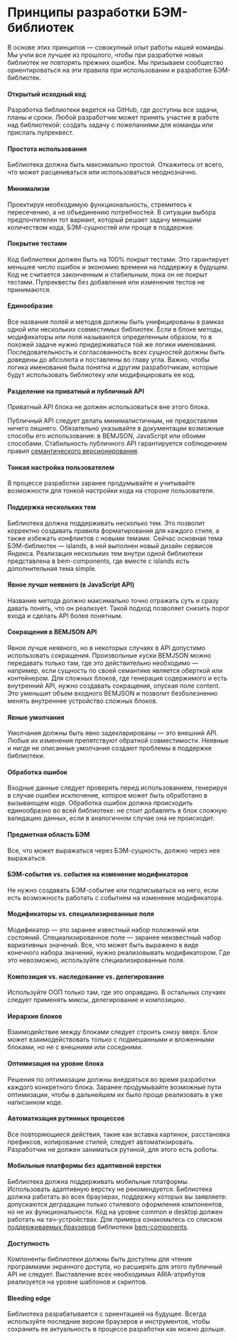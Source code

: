 # Принципы разработки БЭМ-библиотек

В основе этих принципов — совокупный опыт работы нашей команды. Мы учли все лучшее из прошлого, чтобы при разработке новых библиотек не повторять прежних ошибок. Мы призываем сообщество ориентироваться на эти правила при использовании и разработке БЭМ-библиотек.

#### Открытый исходный код

Разработка библиотеки ведется на GitHub, где доступны все задачи, планы и сроки. Любой разработчик может принять участие в работе над библиотекой: создать задачу с пожеланиями для команды или прислать пулреквест.

#### Простота использования

Библиотека должна быть максимально простой. Откажитесь от всего, что может расцениваться или использоваться неоднозначно.

#### Минимализм

Проектируя необходимую функциональность, стремитесь к пересечению, а не объединению потребностей. В ситуации выбора предпочтителен тот вариант, который решает задачу меньшим количеством кода, БЭМ-сущностей или проще в поддержке.

#### Покрытие тестами

Код библиотеки должен быть на 100% покрыт тестами. Это гарантирует меньшее число ошибок и экономию времени на поддержку в будущем. Код не считается законченным и стабильным, пока он не покрыт тестами. Пулреквесты без добавления или изменения тестов не принимаются.

#### Единообразие

Все названия полей и методов должны быть унифицированы в рамках одной или нескольких совместимых библиотек. Если в блоке методы, модификаторы или поля называются определенным образом, то в похожей задаче нужно придерживаться той же логики именования. Последовательность и согласованность всех сущностей должны быть доведены до абсолюта и поставлены во главу угла. Важно, чтобы логика именования была понятна и другим разработчикам, которые будут использовать библиотеку или модифицировать ее код.

#### Разделение на приватный и публичный API

Приватный API блока не должен использоваться вне этого блока.

Публичный API следует делать минималистичным, не предоставляя ничего лишнего. Обязательно указывайте в документации возможные способы его использования: в BEMJSON, JavaScript или обоими способами. Стабильность публичного API гарантируется соблюдением правил [семантического версионирования](http://semver.org).

#### Тонкая настройка пользователем

В процессе разработки заранее продумывайте и учитывайте возможности для тонкой настройки кода на стороне пользователя.

#### Поддержка нескольких тем

Библиотека должна поддерживать несколько тем. Это позволит корректно создавать правила форматирования для каждого стиля, а также избежать конфликтов с новыми темами.
Сейчас основная тема БЭМ-библиотек — islands, в ней выполнен новый дизайн сервисов Яндекса. Реализация нескольких тем внутри одной библиотеки представлена в bem-components, где вместе с islands есть дополнительная тема simple.

#### Явное лучше неявного (в JavaScript API)

Название метода должно максимально точно отражать суть и сразу давать понять, что он реализует. Такой подход позволяет снизить порог входа и сделать API более понятным.

#### Сокращения в BEMJSON API

Явное лучше неявного, но в некоторых случаях в API допустимо использовать сокращения. Произвольные куски BEMJSON можно передавать только там, где это действительно необходимо — например, если сущность по своей семантике является оберткой или контейнером. Для сложных блоков, где генерация содержимого и есть внутренний API, нужно создавать сокращения, опуская поле content. Это уменьшит объем входного BEMJSON и позволит безболезненно менять внутреннее устройство сложных блоков.

#### Явные умолчания

Умолчания должны быть явно задекларированы — это внешний API. Любые их изменения препятствуют обратной совместимости. Неявные и нигде не описанные умолчания создают проблемы в поддержке библиотеки.

#### Обработка ошибок

Входные данные следует проверять перед использованием, генерируя в случае ошибки исключение, которое может быть обработано в вызывающем коде.
Обработка ошибок должна происходить единообразно во всей библиотеке: не стоит добавлять в блок сложную валидацию данных, если в аналогичном случае она не происходит.

#### Предметная область БЭМ

Все, что может выражаться через БЭМ-сущность, должно через нее выражаться.

#### БЭМ-события vs. события на изменение модификаторов

Не нужно создавать БЭМ-событие или подписываться на него, если есть возможность работать с событием на изменение модификатора.

#### Модификаторы vs. специализированные поля

Модификатор — это заранее известный набор положений или состояний. Специализированное поле — заранее неизвестный набор вариативных значений.
Все, что может быть выражено в виде конечного набора значений, нужно реализовывать модификатором. Где это невозможно, используйте специализированные поля.

#### Композиция vs. наследование vs. делегирование

Используйте ООП только там, где это оправдано. В остальных случаях следует применять миксы, делегирование и композицию.

#### Иерархия блоков

Взаимодействие между блоками следует строить снизу вверх. Блок может взаимодействовать только с подмешанными и вложенными блоками, но не с внешними или соседними.

#### Оптимизация на уровне блока

Решения по оптимизации должны внедряться во время разработки каждого конкретного блока. Заранее продумывайте возможные пути оптимизации, чтобы в дальнейшем их было проще реализовать в уже написанном коде.

#### Автоматизация рутинных процессов

Все повторяющиеся действия, такие как вставка картинок, расстановка префиксов, копирование стилей, следует автоматизировать. Разработчик не должен заниматься рутиной, для этого есть роботы.

#### Мобильные платформы без адаптивной верстки

Библиотека должна поддерживать мобильные платформы. Использовать адаптивную верстку не рекомендуется. Библиотека должна работать во всех браузерах, поддержку которых вы заявляете: допускаются деградации только стилевого оформления компонентов, но не их функциональности. Код на уровне common и desktop должен работать на тач-устройствах. Для примера ознакомьтесь со списком [поддерживаемых браузеров](https://github.com/bem/bem-components/blob/current/README.ru.md#supported-browsers) библиотеки [bem-components](https://github.com/bem/bem-components/blob/current/README.ru.md).

#### Доступность

Компоненты библиотеки должны быть доступны для чтения программами экранного доступа, но расширять для этого публичный API не следует. Выставление всех необходимых ARIA-атрибутов реализуется на уровне шаблонов и скриптов.

#### Bleeding edge

Библиотека разрабатывается с ориентацией на будущее. Всегда используйте последние версии браузеров и инструментов, чтобы сохранить ее актуальность в процессе разработки как можно дольше.
